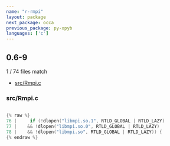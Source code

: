 ```yaml
---
name: "r-rmpi"
layout: package
next_package: occa
previous_package: py-xpyb
languages: ['c']
---
```

## 0.6-9
1 / 74 files match

 - [src/Rmpi.c](#srcrmpic)

### src/Rmpi.c

```c

{% raw %}
76 |     if (!dlopen("libmpi.so.1", RTLD_GLOBAL | RTLD_LAZY) 
77 | 	&& !dlopen("libmpi.so.0", RTLD_GLOBAL | RTLD_LAZY)
78 | 	&& !dlopen("libmpi.so", RTLD_GLOBAL | RTLD_LAZY)) {
{% endraw %}

```